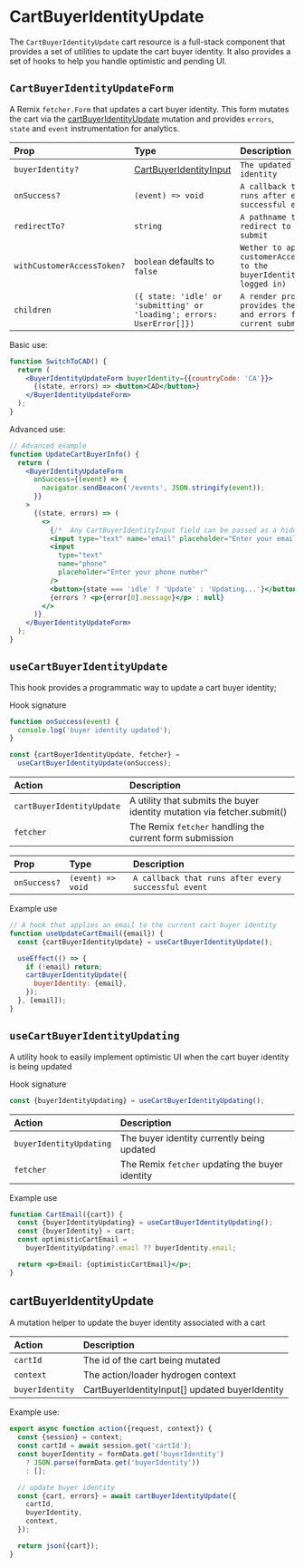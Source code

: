 # CartBuyerIdentityUpdate

The `CartBuyerIdentityUpdate` cart resource is a full-stack component that provides a set of utilities to update the cart buyer identity. It also provides a set of hooks to help you handle optimistic and pending UI.

## `CartBuyerIdentityUpdateForm`

A Remix `fetcher.Form` that updates a cart buyer identity. This form mutates the cart via the [cartBuyerIdentityUpdate](https://shopify.dev/api/storefront/2022-10/mutations/cartBuyerIdentityUpdate) mutation and provides `errors`, `state` and `event` instrumentation for analytics.

| Prop                       | Type                                                                                                      | Description                                                                    |
| :------------------------- | :-------------------------------------------------------------------------------------------------------- | :----------------------------------------------------------------------------- |
| `buyerIdentity?`           | [CartBuyerIdentityInput](https://shopify.dev/api/storefront/2022-10/input-objects/CartBuyerIdentityInput) | `The updated buyer identity`                                                   |
| `onSuccess?`               | `(event) => void`                                                                                         | `A callback that runs after every successful event`                            |
| `redirectTo?`              | `string`                                                                                                  | `A pathname to redirect to after submit`                                       |
| `withCustomerAccessToken?` | `boolean` defaults to `false`                                                                             | `Wether to apply the customerAccessToken to the buyerIdentity (if logged in)`  |
| `children`                 | `({ state: 'idle' or 'submitting' or 'loading'; errors: UserError[]})`                                    | `A render prop that provides the state and errors for the current submission.` |

Basic use:

```jsx
function SwitchToCAD() {
  return (
    <BuyerIdentityUpdateForm buyerIdentity={{countryCode: 'CA'}}>
      {(state, errors) => <button>CAD</button>}
    </BuyerIdentityUpdateForm>
  );
}
```

Advanced use:

```jsx
// Advanced example
function UpdateCartBuyerInfo() {
  return (
    <BuyerIdentityUpdateForm
      onSuccess={(event) => {
        navigator.sendBeacon('/events', JSON.stringify(event));
      }}
    >
      {(state, errors) => (
        <>
          {/*  Any CartBuyerIdentityInput field can be passed as a hidden input */}
          <input type="text" name="email" placeholder="Enter your email" />
          <input
            type="text"
            name="phone"
            placeholder="Enter your phone number"
          />
          <button>{state === 'idle' ? 'Update' : 'Updating...'}</button>
          {errors ? <p>{error[0].message}</p> : null}
        </>
      )}
    </BuyerIdentityUpdateForm>
  );
}
```

## `useCartBuyerIdentityUpdate`

This hook provides a programmatic way to update a cart buyer identity;

Hook signature

```jsx
function onSuccess(event) {
  console.log('buyer identity updated');
}

const {cartBuyerIdentityUpdate, fetcher} =
  useCartBuyerIdentityUpdate(onSuccess);
```

| Action                    | Description                                                             |
| :------------------------ | :---------------------------------------------------------------------- |
| `cartBuyerIdentityUpdate` | A utility that submits the buyer identity mutation via fetcher.submit() |
| `fetcher`                 | The Remix `fetcher` handling the current form submission                |

| Prop         | Type              | Description                                         |
| :----------- | :---------------- | :-------------------------------------------------- |
| `onSuccess?` | `(event) => void` | `A callback that runs after every successful event` |

Example use

```jsx
// A hook that applies an email to the current cart buyer identity
function useUpdateCartEmail({email}) {
  const {cartBuyerIdentityUpdate} = useCartBuyerIdentityUpdate();

  useEffect(() => {
    if (!email) return;
    cartBuyerIdentityUpdate({
      buyerIdentity: {email},
    });
  }, [email]);
}
```

## `useCartBuyerIdentityUpdating`

A utility hook to easily implement optimistic UI when the cart buyer identity is being updated

Hook signature

```jsx
const {buyerIdentityUpdating} = useCartBuyerIdentityUpdating();
```

| Action                  | Description                                     |
| :---------------------- | :---------------------------------------------- |
| `buyerIdentityUpdating` | The buyer identity currently being updated      |
| `fetcher`               | The Remix `fetcher` updating the buyer identity |

Example use

```jsx
function CartEmail({cart}) {
  const {buyerIdentityUpdating} = useCartBuyerIdentityUpdating();
  const {buyerIdentity} = cart;
  const optimisticCartEmail =
    buyerIdentityUpdating?.email ?? buyerIdentity.email;

  return <p>Email: {optimisticCartEmail}</p>;
}
```

## cartBuyerIdentityUpdate

A mutation helper to update the buyer identity associated with a cart

| Action          | Description                                    |
| :-------------- | :--------------------------------------------- |
| `cartId`        | The id of the cart being mutated               |
| `context`       | The action/loader hydrogen context             |
| `buyerIdentity` | CartBuyerIdentityInput[] updated buyerIdentity |

Example use:

```jsx
export async function action({request, context}) {
  const {session} = context;
  const cartId = await session.get('cartId');
  const buyerIdentity = formData.get('buyerIdentity')
    ? JSON.parse(formData.get('buyerIdentity'))
    : [];

  // update buyer identity
  const {cart, errors} = await cartBuyerIdentityUpdate({
    cartId,
    buyerIdentity,
    context,
  });

  return json({cart});
}
```
